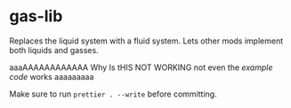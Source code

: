 # gas-lib

Replaces the liquid system with a fluid system. Lets other mods implement both liquids and gasses.

aaaAAAAAAAAAAAA Why Is tHIS NOT WORKING not even the _example code_ works aaaaaaaaa

Make sure to run `prettier . --write` before committing.
